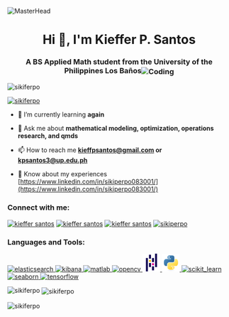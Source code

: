 ![MasterHead](https://lh3.googleusercontent.com/blogger_img_proxy/AEn0k_vOCgJ_yP6Jc-7kj-9XNAq9j-Q_GrI-fVTIQvMYjo-SrmL7RWCNiL8Q3GHnaYQw2BMpbY0aTutPuKKXvahfE0YXSCb-Ge_Qyp7adAuZ1jqiC9ui2cZ4lA4RmlsHgARU52DAY86OSsuYHLg=w919-h516-p-k-no-nu)
<h1 align="center">Hi 👋, I'm Kieffer P. Santos</h1>
<h3 align="center">A BS Applied Math student from the University of the Philippines Los Baños<img align="center" alt="Coding" width="400" src="https://c.tenor.com/ZRmKGlWN4XEAAAAC/tenor.gif"></h3>


<p align="left"> <img src="https://komarev.com/ghpvc/?username=sikiferpo&label=Profile%20views&color=0e75b6&style=flat" alt="sikiferpo" /> </p>

<p align="left"> <a href="https://github.com/ryo-ma/github-profile-trophy"><img src="https://github-profile-trophy.vercel.app/?username=sikiferpo" alt="sikiferpo" /></a> </p>

- 🌱 I’m currently learning **again**

- 💬 Ask me about **mathematical modeling, optimization, operations research, and qmds**

- 📫 How to reach me **kieffpsantos@gmail.com or kpsantos3@up.edu.ph**

- 📄 Know about my experiences [https://www.linkedin.com/in/sikiperpo083001/](https://www.linkedin.com/in/sikiperpo083001/)

<h3 align="left">Connect with me:</h3>
<p align="left">
<a href="https://linkedin.com/in/kieffer santos" target="blank"><img align="center" src="https://raw.githubusercontent.com/rahuldkjain/github-profile-readme-generator/master/src/images/icons/Social/linked-in-alt.svg" alt="kieffer santos" height="30" width="40" /></a>
<a href="https://kaggle.com/kieffer santos" target="blank"><img align="center" src="https://raw.githubusercontent.com/rahuldkjain/github-profile-readme-generator/master/src/images/icons/Social/kaggle.svg" alt="kieffer santos" height="30" width="40" /></a>
<a href="https://fb.com/kieffer santos" target="blank"><img align="center" src="https://raw.githubusercontent.com/rahuldkjain/github-profile-readme-generator/master/src/images/icons/Social/facebook.svg" alt="kieffer santos" height="30" width="40" /></a>
<a href="https://instagram.com/sikiperpo" target="blank"><img align="center" src="https://raw.githubusercontent.com/rahuldkjain/github-profile-readme-generator/master/src/images/icons/Social/instagram.svg" alt="sikiperpo" height="30" width="40" /></a>
</p>

<h3 align="left">Languages and Tools:</h3>
<p align="left"> <a href="https://www.elastic.co" target="_blank" rel="noreferrer"> <img src="https://www.vectorlogo.zone/logos/elastic/elastic-icon.svg" alt="elasticsearch" width="40" height="40"/> </a> <a href="https://www.elastic.co/kibana" target="_blank" rel="noreferrer"> <img src="https://www.vectorlogo.zone/logos/elasticco_kibana/elasticco_kibana-icon.svg" alt="kibana" width="40" height="40"/> </a> <a href="https://www.mathworks.com/" target="_blank" rel="noreferrer"> <img src="https://upload.wikimedia.org/wikipedia/commons/2/21/Matlab_Logo.png" alt="matlab" width="40" height="40"/> </a> <a href="https://opencv.org/" target="_blank" rel="noreferrer"> <img src="https://www.vectorlogo.zone/logos/opencv/opencv-icon.svg" alt="opencv" width="40" height="40"/> </a> <a href="https://pandas.pydata.org/" target="_blank" rel="noreferrer"> <img src="https://raw.githubusercontent.com/devicons/devicon/2ae2a900d2f041da66e950e4d48052658d850630/icons/pandas/pandas-original.svg" alt="pandas" width="40" height="40"/> </a> <a href="https://www.python.org" target="_blank" rel="noreferrer"> <img src="https://raw.githubusercontent.com/devicons/devicon/master/icons/python/python-original.svg" alt="python" width="40" height="40"/> </a> <a href="https://scikit-learn.org/" target="_blank" rel="noreferrer"> <img src="https://upload.wikimedia.org/wikipedia/commons/0/05/Scikit_learn_logo_small.svg" alt="scikit_learn" width="40" height="40"/> </a> <a href="https://seaborn.pydata.org/" target="_blank" rel="noreferrer"> <img src="https://seaborn.pydata.org/_images/logo-mark-lightbg.svg" alt="seaborn" width="40" height="40"/> </a> <a href="https://www.tensorflow.org" target="_blank" rel="noreferrer"> <img src="https://www.vectorlogo.zone/logos/tensorflow/tensorflow-icon.svg" alt="tensorflow" width="40" height="40"/> </a> </p>

<p><img align="left" src="https://github-readme-stats.vercel.app/api/top-langs?username=sikiferpo&show_icons=true&locale=en&layout=compact" alt="sikiferpo" /></p>

<p>&nbsp;<img align="center" src="https://github-readme-stats.vercel.app/api?username=sikiferpo&show_icons=true&locale=en" alt="sikiferpo" /></p>

<p><img align="center" src="https://github-readme-streak-stats.herokuapp.com/?user=sikiferpo&" alt="sikiferpo" /></p>
